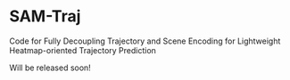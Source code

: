 # SAM-Traj
Code for Fully Decoupling Trajectory and Scene Encoding for Lightweight Heatmap-oriented Trajectory Prediction

Will be released soon!
